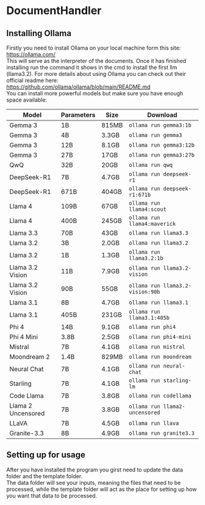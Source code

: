 # DocumentHandler
## Installing Ollama
Firstly you need to install Ollama on your local machine form this site: https://ollama.com/ <br>
This will serve as the interpreter of the documents. Once it has finished installing run the command it shows in the cmd to install the first llm (llama3.2). For more details about using Ollama you can check out their official readme here: https://github.com/ollama/ollama/blob/main/README.md <br>
You can install more powerful models but make sure you have enough space available:

| Model                | Parameters | Size   | Download                         |
|----------------------|------------|--------|----------------------------------|
| Gemma 3             | 1B         | 815MB  | `ollama run gemma3:1b`           |
| Gemma 3             | 4B         | 3.3GB  | `ollama run gemma3`              |
| Gemma 3             | 12B        | 8.1GB  | `ollama run gemma3:12b`          |
| Gemma 3             | 27B        | 17GB   | `ollama run gemma3:27b`          |
| QwQ                 | 32B        | 20GB   | `ollama run qwq`                 |
| DeepSeek-R1         | 7B         | 4.7GB  | `ollama run deepseek-r1`         |
| DeepSeek-R1         | 671B       | 404GB  | `ollama run deepseek-r1:671b`    |
| Llama 4             | 109B       | 67GB   | `ollama run llama4:scout`        |
| Llama 4             | 400B       | 245GB  | `ollama run llama4:maverick`     |
| Llama 3.3           | 70B        | 43GB   | `ollama run llama3.3`            |
| Llama 3.2           | 3B         | 2.0GB  | `ollama run llama3.2`            |
| Llama 3.2           | 1B         | 1.3GB  | `ollama run llama3.2:1b`         |
| Llama 3.2 Vision    | 11B        | 7.9GB  | `ollama run llama3.2-vision`     |
| Llama 3.2 Vision    | 90B        | 55GB   | `ollama run llama3.2-vision:90b` |
| Llama 3.1           | 8B         | 4.7GB  | `ollama run llama3.1`            |
| Llama 3.1           | 405B       | 231GB  | `ollama run llama3.1:405b`       |
| Phi 4               | 14B        | 9.1GB  | `ollama run phi4`                |
| Phi 4 Mini          | 3.8B       | 2.5GB  | `ollama run phi4-mini`           |
| Mistral             | 7B         | 4.1GB  | `ollama run mistral`             |
| Moondream 2         | 1.4B       | 829MB  | `ollama run moondream`           |
| Neural Chat         | 7B         | 4.1GB  | `ollama run neural-chat`         |
| Starling            | 7B         | 4.1GB  | `ollama run starling-lm`         |
| Code Llama          | 7B         | 3.8GB  | `ollama run codellama`           |
| Llama 2 Uncensored  | 7B         | 3.8GB  | `ollama run llama2-uncensored`   |
| LLaVA               | 7B         | 4.5GB  | `ollama run llava`               |
| Granite-3.3         | 8B         | 4.9GB  | `ollama run granite3.3`          |

## Setting up for usage
After you have installed the program you girst need to update the data folder and the template folder. <br>
The data folder will see your inputs, meaning the files that need to be processed, while the template folder will act as the place for setting up how you want that data to be processed.